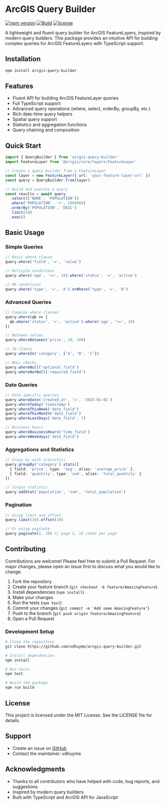 # ArcGIS Query Builder

[![npm version](https://img.shields.io/npm/v/arcgis-query-builder.svg)](https://www.npmjs.com/package/arcgis-query-builder)
[![Build](https://github.com/vdhuyme/arcgis-query-builder/actions/workflows/publish.yml/badge.svg)](https://github.com/vdhuyme/arcgis-query-builder/actions/workflows/release.yml)
[![license](https://img.shields.io/badge/license-MIT-blue.svg)](LICENSE)

A lightweight and fluent query builder for ArcGIS FeatureLayers, inspired by modern query builders. This package provides an intuitive API for building complex queries for ArcGIS FeatureLayers with TypeScript support.

## Installation

```bash
npm install arcgis-query-builder
```

## Features

- Fluent API for building ArcGIS FeatureLayer queries
- Full TypeScript support
- Advanced query operations (where, select, orderBy, groupBy, etc.)
- Rich date-time query helpers
- Spatial query support
- Statistics and aggregation functions
- Query chaining and composition

## Quick Start

```typescript
import { QueryBuilder } from 'arcgis-query-builder'
import FeatureLayer from '@arcgis/core/layers/FeatureLayer'

// Create a query builder from a FeatureLayer
const layer = new FeatureLayer({ url: 'your-feature-layer-url' })
const query = QueryBuilder.from(layer)

// Build and execute a query
const results = await query
  .select(['NAME', 'POPULATION'])
  .where('POPULATION', '>', 1000000)
  .orderBy('POPULATION', 'DESC')
  .limit(10)
  .exec()
```

## Basic Usage

### Simple Queries

```typescript
// Basic where clause
query.where('field', '=', 'value')

// Multiple conditions
query.where('age', '>=', 18).where('status', '=', 'active')

// OR conditions
query.where('type', '=', 'A').orWhere('type', '=', 'B')
```

### Advanced Queries

```typescript
// Complex where clauses
query.where(qb => {
  qb.where('status', '=', 'active').where('age', '>=', 18)
})

// Between values
query.whereBetween('price', 10, 100)

// IN clause
query.whereIn('category', ['A', 'B', 'C'])

// NULL checks
query.whereNull('optional_field')
query.whereNotNull('required_field')
```

### Date Queries

```typescript
// Date specific queries
query.whereDate('created_at', '=', '2025-01-01')
query.whereToday('timestamp')
query.whereThisWeek('date_field')
query.whereThisMonth('date_field')
query.whereLastDays('date_field', 7)

// Business hours
query.whereBusinessHours('time_field')
query.whereWeekdays('date_field')
```

### Aggregations and Statistics

```typescript
// Group by with statistics
query.groupBy('category').stats([
  { field: 'price', type: 'avg', alias: 'average_price' },
  { field: 'quantity', type: 'sum', alias: 'total_quantity' }
])

// Single statistic
query.addStat('population', 'sum', 'total_population')
```

### Pagination

```typescript
// Using limit and offset
query.limit(10).offset(20)

// Or using paginate
query.paginate(2, 10) // page 2, 10 items per page
```

## Contributing

Contributions are welcome! Please feel free to submit a Pull Request. For major changes, please open an issue first to discuss what you would like to change.

1. Fork the repository
2. Create your feature branch (`git checkout -b feature/AmazingFeature`)
3. Install dependencies (`npm install`)
4. Make your changes
5. Run the tests (`npm test`)
6. Commit your changes (`git commit -m 'Add some AmazingFeature'`)
7. Push to the branch (`git push origin feature/AmazingFeature`)
8. Open a Pull Request

### Development Setup

```bash
# Clone the repository
git clone https://github.com/vdhuyme/arcgis-query-builder.git

# Install dependencies
npm install

# Run tests
npm test

# Build the package
npm run build
```

## License

This project is licensed under the MIT License. See the LICENSE file for details.

## Support

- Create an issue on [GitHub](https://github.com/vdhuyme/arcgis-query-builder/issues)
- Contact the maintainer: vdhuyme

## Acknowledgments

- Thanks to all contributors who have helped with code, bug reports, and suggestions
- Inspired by modern query builders
- Built with TypeScript and ArcGIS API for JavaScript
